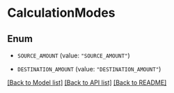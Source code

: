 # CalculationModes

## Enum


* `SOURCE_AMOUNT` (value: `"SOURCE_AMOUNT"`)

* `DESTINATION_AMOUNT` (value: `"DESTINATION_AMOUNT"`)


[[Back to Model list]](../README.md#documentation-for-models) [[Back to API list]](../README.md#documentation-for-api-endpoints) [[Back to README]](../README.md)


